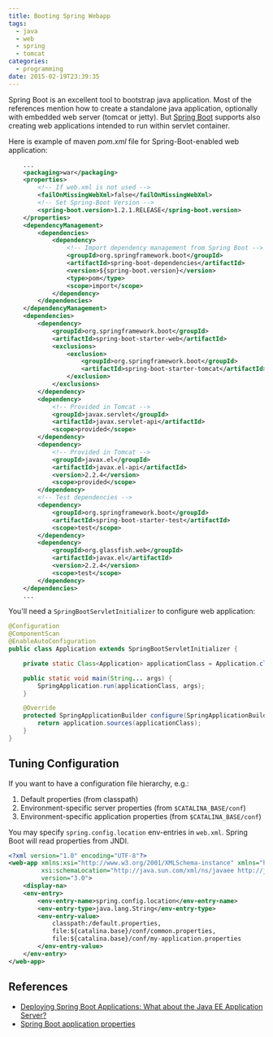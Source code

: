 ```yaml
---
title: Booting Spring Webapp
tags:
  - java
  - web
  - spring
  - tomcat
categories:
  - programming
date: 2015-02-19T23:39:35
---
```


Spring Boot is an excellent tool to bootstrap java application.
Most of the references mention how to create a standalone java application, optionally with embedded web server (tomcat or jetty). But [Spring Boot][spring-boot] supports also creating web applications intended to run within servlet container.
<!--more-->
Here is example of maven _pom.xml_ file for Spring-Boot-enabled web application:

```xml
    ...
    <packaging>war</packaging>
    <properties>
        <!-- If web.xml is not used -->
        <failOnMissingWebXml>false</failOnMissingWebXml>
        <!-- Set Spring-Boot Version -->
        <spring-boot.version>1.2.1.RELEASE</spring-boot.version>
    </properties>
    <dependencyManagement>
        <dependencies>
            <dependency>
                <!-- Import dependency management from Spring Boot -->
                <groupId>org.springframework.boot</groupId>
                <artifactId>spring-boot-dependencies</artifactId>
                <version>${spring-boot.version}</version>
                <type>pom</type>
                <scope>import</scope>
            </dependency>
        </dependencies>
    </dependencyManagement>
    <dependencies>
        <dependency>
            <groupId>org.springframework.boot</groupId>
            <artifactId>spring-boot-starter-web</artifactId>
            <exclusions>
                <exclusion>
                    <groupId>org.springframework.boot</groupId>
                    <artifactId>spring-boot-starter-tomcat</artifactId>
                </exclusion>
            </exclusions>
        </dependency>
        <dependency>
            <!-- Provided in Tomcat -->
            <groupId>javax.servlet</groupId>
            <artifactId>javax.servlet-api</artifactId>
            <scope>provided</scope>
        </dependency>
        <dependency>
            <!-- Provided in Tomcat -->
            <groupId>javax.el</groupId>
            <artifactId>javax.el-api</artifactId>
            <version>2.2.4</version>
            <scope>provided</scope>
        </dependency>
        <!-- Test dependencies -->
        <dependency>
            <groupId>org.springframework.boot</groupId>
            <artifactId>spring-boot-starter-test</artifactId>
            <scope>test</scope>
        </dependency>
        <dependency>
            <groupId>org.glassfish.web</groupId>
            <artifactId>javax.el</artifactId>
            <version>2.2.4</version>
            <scope>test</scope>
        </dependency>        
    </dependencies>
    ...
```

You'll need a `SpringBootServletInitializer` to configure web application:

```java
@Configuration
@ComponentScan
@EnableAutoConfiguration
public class Application extends SpringBootServletInitializer {

    private static Class<Application> applicationClass = Application.class;

    public static void main(String... args) {
        SpringApplication.run(applicationClass, args);
    }

    @Override
    protected SpringApplicationBuilder configure(SpringApplicationBuilder application) {
        return application.sources(applicationClass);
    }
}
```
<!--more-->

## Tuning Configuration

If you want to have a configuration file hierarchy, e.g.:

1. Default properties (from classpath)
2. Environment-specific server properties (from `$CATALINA_BASE/conf`)
3. Environment-specific application properties (from `$CATALINA_BASE/conf`)

You may specify `spring.config.location` env-entries in `web.xml`. Spring Boot will read properties from JNDI.

```xml
<?xml version="1.0" encoding="UTF-8"?>
<web-app xmlns:xsi="http://www.w3.org/2001/XMLSchema-instance" xmlns="http://java.sun.com/xml/ns/javaee"
         xsi:schemaLocation="http://java.sun.com/xml/ns/javaee http://java.sun.com/xml/ns/javaee/web-app_3_0.xsd"
         version="3.0">
    <display-na>
    <env-entry>
        <env-entry-name>spring.config.location</env-entry-name>
        <env-entry-type>java.lang.String</env-entry-type>
        <env-entry-value>
            classpath:/default.properties,
            file:${catalina.base}/conf/common.properties,
            file:${catalina.base}/conf/my-application.properties
        </env-entry-value>
    </env-entry>
</web-app>
```

## References

* [Deploying Spring Boot Applications: What about the Java EE Application Server?][spring-boot-jee-server]
* [Spring Boot application properties][spring-boot-app-properties]

[spring-boot]: http://projects.spring.io/spring-boot/ "Spring Boot Project"
[spring-boot-jee-server]: http://spring.io/blog/2014/03/07/deploying-spring-boot-applications#what-about-the-java-ee-application-server "Deploying Spring Boot Applications: What about the Java EE Application Server?"
[spring-boot-app-properties]: http://docs.spring.io/spring-boot/docs/current/reference/html/common-application-properties.html "Spring Boot: Common application properties"
